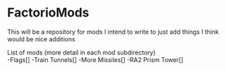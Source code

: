 # FactorioMods

This will be a repository for mods I intend to write to just add things I think
would be nice additions

List of mods (more detail in each mod subdirectory)  
  -Flags[]
  -Train Tunnels[]
  -More Missiles[]
  -RA2 Prism Tower[]
